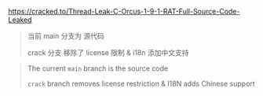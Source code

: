 https://cracked.to/Thread-Leak-C-Orcus-1-9-1-RAT-Full-Source-Code-Leaked


> 当前 main 分支为 源代码
> 
> crack 分支 移除了 license 限制 & i18n 添加中文支持

> The current `main` branch is the source code
>
> `crack` branch removes license restriction & I18N adds Chinese support

